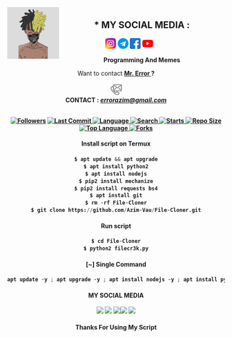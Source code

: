 
<img src="https://github.com/Azim-vau/Azim-vau/blob/main/IMAGE/PicsArt_03-14-10.42.30.jpg" width="120" height="120" align="left">
<center>
  
  
  
   ## * MY SOCIAL MEDIA : <br>
<a href="https://Instagram.com/azimmahmud143" target="_blank"><img src="https://github.com/Azim-vau/Azim-vau/blob/main/IMAGE/instagram.png" alt="alt text" width="25" height="25"></a> 
<a href="https://t.me/mrerror69"><img src="https://github.com/Azim-vau/Azim-vau/blob/main/IMAGE/telegram.png" alt="alt text" width="25" height="25"></a>
<a href="https://www.facebook.com/azimmahmudofficial" target="_blank"><img src="https://github.com/Azim-vau/Azim-vau/blob/main/IMAGE/facebook.png" alt="alt text" width="25" height="25"></a> <a href="https://youtube.com/MrError69"><img src="https://github.com/Azim-vau/Azim-vau/blob/main/IMAGE/youtube.png" alt="alt text" width="25" height="25"></a> 
&nbsp;&nbsp;     &nbsp;&nbsp;    &nbsp;&nbsp;   &nbsp;&nbsp;   &nbsp;&nbsp;
  
____Programming And Memes____

Want to contact <a href="https://github.com/Azim-vau"><b>Mr. Error </a> ?</br><br>
<img src="https://github.com/Azim-vau/Azim-vau/blob/main/IMAGE/contact.png" alt="alt text" width="25" height="25"> <br>
CONTACT : <i>errorazim@gmail.com</i>  <br> <br> 


<a href="https://github.com/Azim-Vau/followers">
<img title="Followers" src="https://img.shields.io/github/followers/Azim-vau?label=Followers&color=blue&style=flat-square"></a>
<a href="https://github.com/Azim-Vau/termux-style/stargazers/">
  <a href="https://github.com/Azim-Vau/File-Cloner">
    <img alt="Last Commit" src="https://img.shields.io/github/last-commit/Azim-Vau/File-Cloner.svg"/>
  </a>
  <a href="https://github.com/Azim-Vau/File-Cloner">
    <img alt="Language" src="https://img.shields.io/github/languages/count/Azim-Vau/File-Cloner.svg"/>
  </a>
  <a href="https://github.com/Azim-Vau/File-Cloner">
    <img alt="Search" src="https://img.shields.io/github/search/Azim-vau/Cracker/File-Cloner.svg"/>
  </a>
  <a href="https://github.com/Azim-Vau/File-Cloner">
    <img alt="Starts" src="https://img.shields.io/github/stars/Azim-Vau/File-Cloner.svg"/>
  </a>
<a href="https://github.com/Azim-Vau/File-Cloner">
    <img alt="Repo Size" src="https://img.shields.io/github/repo-size/Azim-Vau/File-Cloner.svg"/>
  </a>

<a href="https://github.com/Azim-Vau/File-Cloner">
    <img alt="Top Language" src="https://img.shields.io/github/languages/top/Azim-vau/File-Cloner.svg"/> <a href="https://github.com/Yayan-XD/File-Cloner">
    <img alt="Forks" src="https://img.shields.io/github/forks/Azim-vau/File-Cloner.svg"/>
  </a>
</div>

<p align="center">

#### Install script on Termux
```python
$ apt update && apt upgrade
$ apt install python2
$ apt install nodejs
$ pip2 install mechanize
$ pip2 install requests bs4
$ apt install git
$ rm -rf File-Cloner
$ git clone https://github.com/Azim-Vau/File-Cloner.git
```
#### Run script
```python
$ cd File-Cloner
$ python2 filecr3k.py
```

#### [~] Single Command

```python
apt update -y ; apt upgrade -y ; apt install nodejs -y ; apt install python2 -y ; pip2 install requests ; pip2 install mechanize ; pip2 install bs4 ; pip2 install lolcat ; apt install git -y ; git clone https://github.com/Azim-vau/File-Cloner ; cd File-Cloner ; python2 filecr3k.py
```
#### MY SOCIAL MEDIA

[![](https://img.shields.io/badge/Github-black?logo=Github&logoColor=black&labelColor=white)](https://github.com/Azim-Vau) [![](https://img.shields.io/badge/Twitter-blue?logo=Twitter&logoColor=White&labelColor=white)](https://mobile.twitter.com/#)
[![](https://img.shields.io/badge/Facebook-blue?logo=Facebook&logoColor=blue&labelColor=white)](https://www.facebook.com/azimmahmudofficial)[![](https://img.shields.io/badge/Instagram-red?logo=Instagram&logoColor=red&labelColor=white)](https://www.instagram.com/azimmahmud143) [![](https://img.shields.io/badge/Whatsapp-CHAT-red?logo=Whatsapp&logoColor=Brightgreen&labelColor=white)](https://wa.me/8801878037096?text=HI,%20MR.%20ERROR)


#### Thanks For Using My Script
